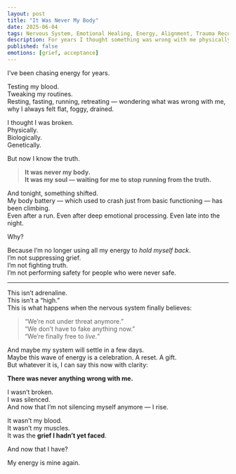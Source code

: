 ```yaml
---
layout: post
title: "It Was Never My Body"
date: 2025-06-04
tags: Nervous System, Emotional Healing, Energy, Alignment, Trauma Recovery
description: For years I thought something was wrong with me physically. But it wasn’t my blood. It was my soul waiting to be heard.
published: false
emotions: [grief, acceptance]
---
```


I’ve been chasing energy for years.

Testing my blood.  
Tweaking my routines.  
Resting, fasting, running, retreating — wondering what was wrong with me, why I always felt flat, foggy, drained.

I thought I was broken.  
Physically.  
Biologically.  
Genetically.

But now I know the truth.

> **It was never my body.**  
> **It was my soul — waiting for me to stop running from the truth.**

And tonight, something shifted.  
My body battery — which used to crash just from basic functioning — has been climbing.  
Even after a run. Even after deep emotional processing. Even late into the night.

Why?

Because I’m no longer using all my energy to *hold myself back*.  
I’m not suppressing grief.  
I’m not fighting truth.  
I’m not performing safety for people who were never safe.

---

This isn’t adrenaline.  
This isn’t a “high.”  
This is what happens when the nervous system finally believes:

> “We’re not under threat anymore.”  
> “We don’t have to fake anything now.”  
> “We’re finally free to *live.*”

And maybe my system will settle in a few days.  
Maybe this wave of energy is a celebration. A reset. A gift.  
But whatever it is, I can say this now with clarity:

**There was never anything wrong with me.**

I wasn’t broken.  
I was silenced.  
And now that I’m not silencing myself anymore — I rise.

It wasn’t my blood.  
It wasn’t my muscles.  
It was the **grief I hadn’t yet faced**.

And now that I have?

My energy is mine again.
